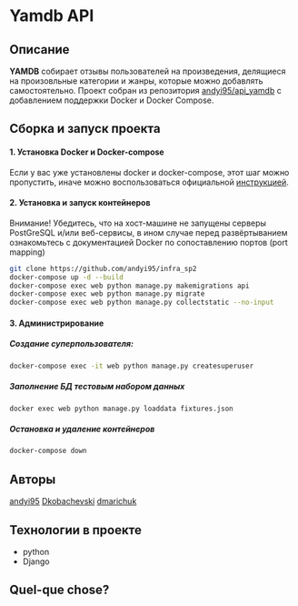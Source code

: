 # Yamdb API
## Описание

**YAMDB** собирает отзывы пользователей на произведения, делящиеся на произовльные категории и жанры, которые можно добавлять самостоятельно.
Проект собран из репозитория [andyi95/api_yamdb](https://github.com/andyi95/api_yamdb) с добавлением поддержки Docker и Docker Compose.

## Сборка и запуск проекта

#### 1. Установка Docker и Docker-compose

 Если у вас уже установлены docker и docker-compose, этот шаг можно пропустить, иначе можно воспользоваться официальной [инструкцией](https://docs.docker.com/engine/install/).
 
#### 2. Установка и запуск контейнеров

Внимание! Убедитесь, что на хост-машине не запущены серверы PostGreSQL и/или веб-сервисы, в ином случае перед развёртыванием ознакомьтесь с документацией Docker по сопоставлению портов (port mapping)
```bash
git clone https://github.com/andyi95/infra_sp2
docker-compose up -d --build
docker-compose exec web python manage.py makemigrations api
docker-compose exec web python manage.py migrate
docker-compose exec web python manage.py collectstatic --no-input  
```

#### 3. Администрирование

##### Создание суперпользователя:
```bash
docker-compose exec -it web python manage.py createsuperuser
```
##### Заполнение БД тестовым набором данных

```bash
docker exec web python manage.py loaddata fixtures.json
```

##### Остановка и удаление контейнеров

```bash
docker-compose down
```


## Авторы
[andyi95](https://github.com/dmarichuk)
[Dkobachevski](https://github.com/dmarichuk)
[dmarichuk](https://github.com/dmarichuk)

## Технологии в проекте
 - python
 - Django 
 
## Quel-que chose?